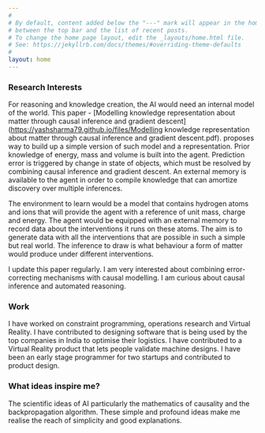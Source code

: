 ```yaml
---
#
# By default, content added below the "---" mark will appear in the home page.
# between the top bar and the list of recent posts.
# To change the home page layout, edit the _layouts/home.html file.
# See: https://jekyllrb.com/docs/themes/#overriding-theme-defaults
#
layout: home
---
```

### Research Interests
For reasoning and knowledge creation, the AI would need an internal model of the world. This paper - [Modelling knowledge representation about matter through causal inference and gradient descent](https://yashsharma79.github.io/files/Modelling knowledge representation about matter through causal inference and gradient descent.pdf). proposes way to build up a simple version of such model and a representation. Prior knowledge of energy, mass and volume is built into the agent. Prediction error is triggered by change in state of objects, which must be resolved by combining causal inference and gradient descent. An external memory is available to the agent in order to compile knowledge that can amortize discovery over multiple inferences.

The environment to learn would be a model that contains hydrogen atoms and ions that will provide the agent with a reference of unit mass, charge and energy. The agent would be equipped with an external memory to record data about the interventions it runs on these atoms. The aim is to generate data with all the interventions that are possible in such a simple but real world. The inference to draw is what behaviour a form of matter would produce under different interventions.

I update this paper regularly. I am very interested about combining error-correcting mechanisms with causal modelling. I am curious about causal inference and automated reasoning.

### Work
I have worked on constraint programming, operations research and Virtual Reality. I have contributed to designing software that is being used by the top companies in India to optimise their logistics. I have contributed to a Virtual Reality product that lets people validate machine designs. I have been an early stage programmer for two startups and contributed to product design.

### What ideas inspire me?
The scientific ideas of AI particularly the mathematics of causality and the backpropagation algorithm. These simple and profound ideas make me realise the reach of simplicity and good explanations.